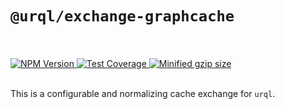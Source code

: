 # `@urql/exchange-graphcache`

<br />
<br />
<a href="https://npmjs.com/package/@urql/exchange-graphcache">
  <img alt="NPM Version" src="https://img.shields.io/npm/v/@urql/exchange-graphcache.svg" />
</a>
<a href="https://codecov.io/gh/kitten/urql-exchange-graphcache">
  <img alt="Test Coverage" src="https://codecov.io/gh/kitten/urql-exchange-graphcache/branch/master/graph/badge.svg" />
</a>
<a href="https://bundlephobia.com/result?p=@urql/exchange-graphcache">
  <img alt="Minified gzip size" src="https://img.shields.io/bundlephobia/minzip/@urql/exchange-graphcache.svg?label=gzip%20size" />
</a>

<br />
<br />

This is a configurable and normalizing cache exchange for `urql`.
